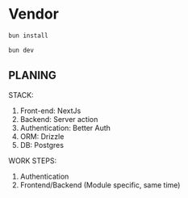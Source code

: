 # Vendor

```bash
bun install

bun dev
```

## PLANING

STACK:

1. Front-end: NextJs
2. Backend: Server action
3. Authentication: Better Auth
4. ORM: Drizzle
5. DB: Postgres

WORK STEPS:

1. Authentication
2. Frontend/Backend (Module specific, same time)
